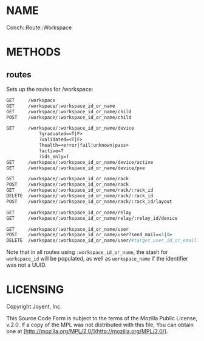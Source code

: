 # NAME

Conch::Route::Workspace

# METHODS

## routes

Sets up the routes for /workspace:

```perl
GET     /workspace
GET     /workspace/:workspace_id_or_name
GET     /workspace/:workspace_id_or_name/child
POST    /workspace/:workspace_id_or_name/child

GET     /workspace/:workspace_id_or_name/device
            ?graduated=<T|F>
            ?validated=<T|F>
            ?health=<error|fail|unknown|pass>
            ?active=T
            ?ids_only=T
GET     /workspace/:workspace_id_or_name/device/active
GET     /workspace/:workspace_id_or_name/device/pxe

GET     /workspace/:workspace_id_or_name/rack
POST    /workspace/:workspace_id_or_name/rack
GET     /workspace/:workspace_id_or_name/rack/:rack_id
DELETE  /workspace/:workspace_id_or_name/rack/:rack_id
POST    /workspace/:workspace_id_or_name/rack/:rack_id/layout

GET     /workspace/:workspace_id_or_name/relay
GET     /workspace/:workspace_id_or_name/relay/:relay_id/device

GET     /workspace/:workspace_id_or_name/user
POST    /workspace/:workspace_id_or_name/user?send_mail=<1|0>
DELETE  /workspace/:workspace_id_or_name/user/#target_user_id_or_email?send_mail=<1|0>
```

Note that in all routes using `:workspace_id_or_name`, the stash for `workspace_id` will be
populated, as well as `workspace_name` if the identifier was not a UUID.

# LICENSING

Copyright Joyent, Inc.

This Source Code Form is subject to the terms of the Mozilla Public License,
v.2.0. If a copy of the MPL was not distributed with this file, You can obtain
one at [http://mozilla.org/MPL/2.0/](http://mozilla.org/MPL/2.0/).
